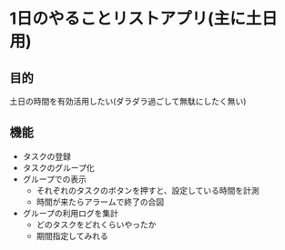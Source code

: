 # 1日のやることリストアプリ(主に土日用)

## 目的

土日の時間を有効活用したい(ダラダラ過ごして無駄にしたく無い)

## 機能

- タスクの登録
- タスクのグループ化
- グループでの表示
  - それぞれのタスクのボタンを押すと、設定している時間を計測
  - 時間が来たらアラームで終了の合図
- グループの利用ログを集計
  - どのタスクをどれくらいやったか
  - 期間指定してみれる

